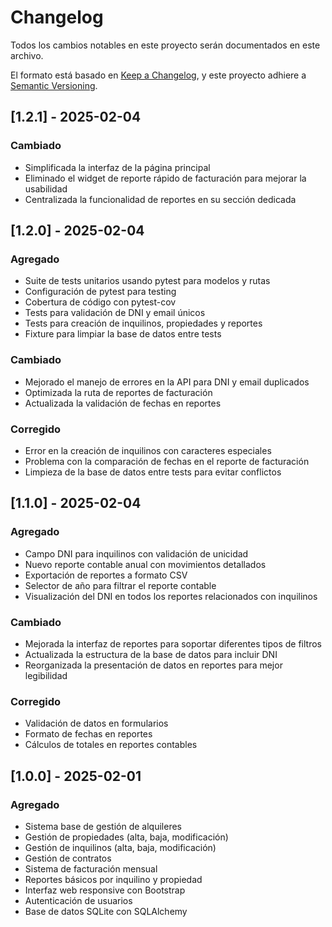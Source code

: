 # Changelog
Todos los cambios notables en este proyecto serán documentados en este archivo.

El formato está basado en [Keep a Changelog](https://keepachangelog.com/es-ES/1.0.0/),
y este proyecto adhiere a [Semantic Versioning](https://semver.org/spec/v2.0.0.html).

## [1.2.1] - 2025-02-04

### Cambiado
- Simplificada la interfaz de la página principal
- Eliminado el widget de reporte rápido de facturación para mejorar la usabilidad
- Centralizada la funcionalidad de reportes en su sección dedicada

## [1.2.0] - 2025-02-04

### Agregado
- Suite de tests unitarios usando pytest para modelos y rutas
- Configuración de pytest para testing
- Cobertura de código con pytest-cov
- Tests para validación de DNI y email únicos
- Tests para creación de inquilinos, propiedades y reportes
- Fixture para limpiar la base de datos entre tests

### Cambiado
- Mejorado el manejo de errores en la API para DNI y email duplicados
- Optimizada la ruta de reportes de facturación
- Actualizada la validación de fechas en reportes

### Corregido
- Error en la creación de inquilinos con caracteres especiales
- Problema con la comparación de fechas en el reporte de facturación
- Limpieza de la base de datos entre tests para evitar conflictos

## [1.1.0] - 2025-02-04

### Agregado
- Campo DNI para inquilinos con validación de unicidad
- Nuevo reporte contable anual con movimientos detallados
- Exportación de reportes a formato CSV
- Selector de año para filtrar el reporte contable
- Visualización del DNI en todos los reportes relacionados con inquilinos

### Cambiado
- Mejorada la interfaz de reportes para soportar diferentes tipos de filtros
- Actualizada la estructura de la base de datos para incluir DNI
- Reorganizada la presentación de datos en reportes para mejor legibilidad

### Corregido
- Validación de datos en formularios
- Formato de fechas en reportes
- Cálculos de totales en reportes contables

## [1.0.0] - 2025-02-01

### Agregado
- Sistema base de gestión de alquileres
- Gestión de propiedades (alta, baja, modificación)
- Gestión de inquilinos (alta, baja, modificación)
- Gestión de contratos
- Sistema de facturación mensual
- Reportes básicos por inquilino y propiedad
- Interfaz web responsive con Bootstrap
- Autenticación de usuarios
- Base de datos SQLite con SQLAlchemy
